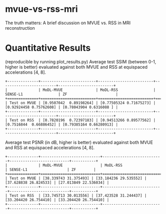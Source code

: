 # mvue-vs-rss-mri
The truth matters: A brief discussion on MVUE vs. RSS in MRI reconstruction

# Quantitative Results
(reproducible by running plot_results.py)
Average test SSIM (between 0-1, higher is better) evaluated against both MVUE and RSS at equispaced accelerations [4, 8].

```
+--------------+-------------------------+-------------------------+-------------------------+-------------------------+
|              | MoDL-MVUE               | MoDL-RSS                | SENSE-L1                | ZF                      |
+==============+=========================+=========================+=========================+=========================+
| Test on MVUE | [0.9507042  0.89198264] | [0.77505324 0.71675273] | [0.92924458 0.75762608] | [0.78043904 0.6316088 ] |
+--------------+-------------------------+-------------------------+-------------------------+-------------------------+
| Test on RSS  | [0.7820196  0.72397183] | [0.94513266 0.89577562] | [0.7516844  0.66886452] | [0.79385164 0.66280913] |
+--------------+-------------------------+-------------------------+-------------------------+-------------------------+
```

Average test PSNR (in dB, higher is better) evaluated against both MVUE and RSS at equispaced accelerations [4, 8].

```
+--------------+---------------------------+---------------------------+---------------------------+-----------+
|              | MoDL-MVUE                 | MoDL-RSS                  | SENSE-L1                  | ZF        |
+==============+===========================+===========================+===========================+===========+
| Test on MVUE | [38.339743 31.375493] | [33.184236 29.535552] | [37.628838 26.824533] | [27.013849 22.536034] |
+--------------+---------------------------+---------------------------+---------------------------+-----------+
| Test on RSS  | [33.745713 30.013556] | [37.423528 31.244437] | [33.204420 26.754410] | [33.204420 26.754410] |
+--------------+---------------------------+---------------------------+---------------------------+-----------+
```
